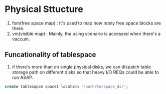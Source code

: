# Physical Sttucture

1. fsm(free space map) : It's used to map how many free space blocks are there.
2. vm(visible map) : Mainly, the using scenario is accessed when there's a vaccum.

## Funcationality of tablespace

1. if there's more than on single physical disks, we can dispatch table storage path on different disks so that heavy I/O REQs could be able to run ASAP.

```sql
create tablesapce space1 location '/path/to/space_dir';
```
